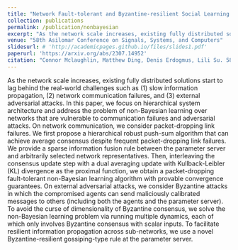 ```yaml
---
title: "Network Fault-tolerant and Byzantine-resilient Social Learning via Collaborative Hierarchical Non-Bayesian Learning"
collection: publications
permalink: /publication/nonbayesian
excerpt: "As the network scale increases, existing fully distributed solutions start to lag behind the real-world challenges such as (1) slow information propagation, (2) network communication failures, and (3) external adversarial attacks. In this paper, we focus on hierarchical system architecture and address the problem of non-Bayesian learning over networks that are vulnerable to communication failures and adversarial attacks. On network communication, we consider packet-dropping link failures. We first propose a hierarchical robust push-sum algorithm that can achieve average consensus despite frequent packet-dropping link failures. We provide a sparse information fusion rule between the parameter server and arbitrarily selected network representatives. Then, interleaving the consensus update step with a dual averaging update with Kullback-Leibler (KL) divergence as the proximal function, we obtain a packet-dropping fault-tolerant non-Bayesian learning algorithm with provable convergence guarantees. On external adversarial attacks, we consider Byzantine attacks in which the compromised agents can send maliciously calibrated messages to others (including both the agents and the parameter server). To avoid the curse of dimensionality of Byzantine consensus, we solve the non-Bayesian learning problem via running multiple dynamics, each of which only involves Byzantine consensus with scalar inputs. To facilitate resilient information propagation across sub-networks, we use a novel Byzantine-resilient gossiping-type rule at the parameter server.date: 2024-10-01"
venue: "58th Asilomar Conference on Signals, Systems, and Computers"
slidesurl: # 'http://academicpages.github.io/files/slides1.pdf'
paperurl: 'https://arxiv.org/abs/2307.14952'
citation: "Connor Mclaughlin, Matthew Ding, Denis Erdogmus, Lili Su. 58th Asilomar Conference on Signals, Systems, and Computers (ACSSC 2024)."
---
```


As the network scale increases, existing fully distributed solutions start to lag behind the real-world challenges such as (1) slow information propagation, (2) network communication failures, and (3) external adversarial attacks. In this paper, we focus on hierarchical system architecture and address the problem of non-Bayesian learning over networks that are vulnerable to communication failures and adversarial attacks. On network communication, we consider packet-dropping link failures. We first propose a hierarchical robust push-sum algorithm that can achieve average consensus despite frequent packet-dropping link failures. We provide a sparse information fusion rule between the parameter server and arbitrarily selected network representatives. Then, interleaving the consensus update step with a dual averaging update with Kullback-Leibler (KL) divergence as the proximal function, we obtain a packet-dropping fault-tolerant non-Bayesian learning algorithm with provable convergence guarantees. On external adversarial attacks, we consider Byzantine attacks in which the compromised agents can send maliciously calibrated messages to others (including both the agents and the parameter server). To avoid the curse of dimensionality of Byzantine consensus, we solve the non-Bayesian learning problem via running multiple dynamics, each of which only involves Byzantine consensus with scalar inputs. To facilitate resilient information propagation across sub-networks, we use a novel Byzantine-resilient gossiping-type rule at the parameter server.